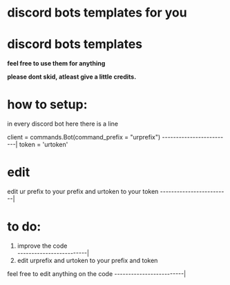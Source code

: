 # discord bots templates for you

# discord bots templates

**feel free to use them for anything**

**please dont skid, atleast give a little credits.**



# how to setup:

in every discord bot here there is a line

client = commands.Bot(command_prefix = "urprefix")
-------------------------|
token = 'urtoken'


# edit


edit ur prefix to your prefix and urtoken to your token
-------------------------| 

# to do:

1. improve the code  
-------------------------|
2. edit urprefix and urtoken to your prefix and token


feel free to edit anything on the code
-------------------------|


